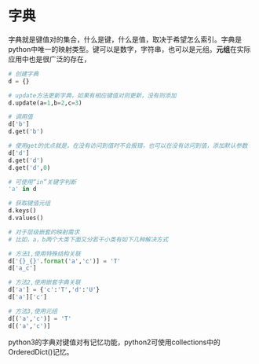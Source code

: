 # 字典


字典就是键值对的集合，什么是键，什么是值，取决于希望怎么索引。字典是python中唯一的映射类型。键可以是数字，字符串，也可以是元组。**元组**在实际应用中也是很广泛的存在，


```python
# 创建字典
d = {}

# update方法更新字典，如果有相应键值对则更新，没有则添加
d.update(a=1,b=2,c=3)

# 调用值
d['b']
d.get('b')

# 使用get的优点就是，在没有访问到值时不会报错，也可以在没有访问到值，添加默认参数
d['d']
d.get('d')
d.get('d',0)

# 可使用“in”关键字判断
'a' in d

# 获取键值元组
d.keys()
d.values()

# 对于层级嵌套的映射需求
# 比如，a，b两个大类下面又分若干小类有如下几种解决方式

# 方法1,使用特殊结构关联
d['{}_{}'.format('a','c')] = 'T'
d['a_c']

# 方法2,使用嵌套字典关联
d['a'] = {'c':'T','d':'U'}
d['a']['c']

# 方法3,使用元组
d[('a','c')] = 'T'
d[('a','c')]
```

python3的字典对键值对有记忆功能，python2可使用collections中的OrderedDict()记忆。
